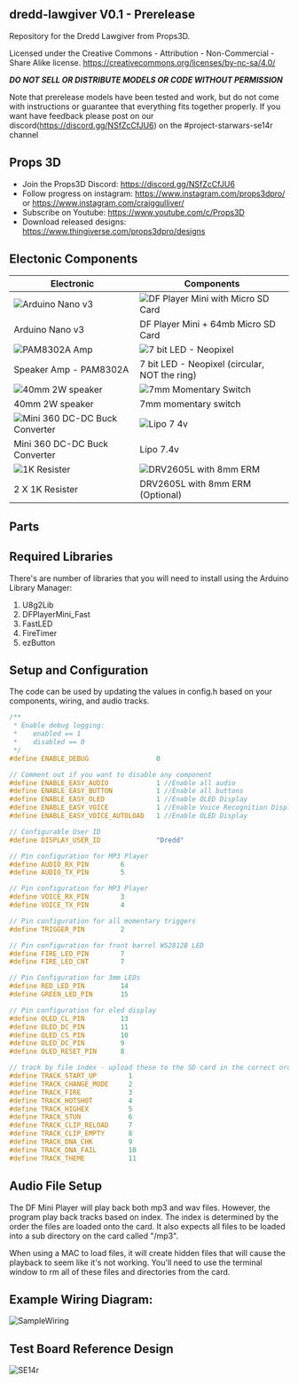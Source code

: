 ## dredd-lawgiver V0.1 - Prerelease


Repository for the Dredd Lawgiver from Props3D. 

Licensed under the Creative Commons - Attribution - Non-Commercial - Share Alike license. https://creativecommons.org/licenses/by-nc-sa/4.0/

***DO NOT SELL OR DISTRIBUTE MODELS OR CODE WITHOUT PERMISSION***

Note that prerelease models have been tested and work, but do not come with instructions or guarantee that everything fits together properly. If you want have feedback please post on our discord(https://discord.gg/NSfZcCfJU6) on the #project-starwars-se14r channel

## Props 3D
* Join the Props3D Discord: https://discord.gg/NSfZcCfJU6
* Follow progress on instagram: https://www.instagram.com/props3dpro/ or https://www.instagram.com/craiggulliver/
* Subscribe on Youtube: https://www.youtube.com/c/Props3D
* Download released designs: https://www.thingiverse.com/props3dpro/designs

## Electonic Components

Electronic | Components
------------ | -------------
![Arduino Nano v3](https://user-images.githubusercontent.com/20442880/137374161-c34e9e7f-19bf-4b33-ba91-6ae4edc709ff.jpg) | ![DF Player Mini with Micro SD Card](https://user-images.githubusercontent.com/20442880/137374190-bcfa4d14-6f8d-4973-b493-c87bd1d0676d.jpg)
Arduino Nano v3 | DF Player Mini + 64mb Micro SD Card
![PAM8302A Amp](https://user-images.githubusercontent.com/20442880/137374587-abdad903-b008-4d2e-830e-c8b3c6a2c837.jpg) | ![7 bit LED - Neopixel](https://user-images.githubusercontent.com/20442880/137374620-dca6e2eb-40d9-4092-86c2-f67ab250e8d5.jpg)
Speaker Amp - PAM8302A | 7 bit LED - Neopixel (circular, NOT the ring)
![40mm 2W speaker](https://user-images.githubusercontent.com/20442880/137374750-e579754a-7173-41bb-a8a1-b5eaa5d234b1.jpg) | ![7mm Momentary Switch](https://user-images.githubusercontent.com/20442880/137374760-36ab96b2-bcd5-487a-a510-a3efed1216dc.jpg)
40mm 2W speaker | 7mm momentary switch
![Mini 360 DC-DC Buck Converter](https://user-images.githubusercontent.com/20442880/137374870-9687ea11-6a7c-48f6-8c0b-2ff4e34c62d3.jpg) | ![Lipo 7 4v](https://user-images.githubusercontent.com/20442880/137374882-cb61cde1-8c05-4817-9e06-7526e851bfad.jpg)
Mini 360 DC-DC Buck Converter | Lipo 7.4v
![1K Resister](https://user-images.githubusercontent.com/20442880/137374919-023f0bea-65f6-46a1-9d45-69f5a79e6916.jpg) | ![DRV2605L with 8mm ERM](https://user-images.githubusercontent.com/20442880/137374950-a2673b35-5a02-46b6-b322-de556f20e97e.jpg)
2 X 1K Resister | DRV2605L with 8mm ERM (Optional)

## Parts

## Required Libraries
There's are number of libraries that you will need to install using the Arduino Library Manager:
 1. U8g2Lib
 2. DFPlayerMini_Fast
 3. FastLED
 4. FireTimer
 5. ezButton

## Setup and Configuration
The code can be used by updating the values in config.h based on your components,
wiring, and audio tracks.

```c++   
/** 
 * Enable debug logging:
 *    enabled == 1
 *    disabled == 0
 */
#define ENABLE_DEBUG                 0

// Comment out if you want to disable any component
#define ENABLE_EASY_AUDIO            1 //Enable all audio 
#define ENABLE_EASY_BUTTON           1 //Enable all buttons
#define ENABLE_EASY_OLED             1 //Enable OLED Display
#define ENABLE_EASY_VOICE            1 //Enable Voice Recognition Display
#define ENABLE_EASY_VOICE_AUTOLOAD   1 //Enable OLED Display

// Configurable User ID
#define DISPLAY_USER_ID              "Dredd"

// Pin configuration for MP3 Player
#define AUDIO_RX_PIN        6
#define AUDIO_TX_PIN        5

// Pin configuration for MP3 Player
#define VOICE_RX_PIN        3
#define VOICE_TX_PIN        4

// Pin configuration for all momentary triggers
#define TRIGGER_PIN         2

// Pin configuration for front barrel WS2812B LED
#define FIRE_LED_PIN        7
#define FIRE_LED_CNT        7

// Pin Configuration for 3mm LEDs
#define RED_LED_PIN         14
#define GREEN_LED_PIN       15

// Pin configuration for oled display
#define OLED_CL_PIN         13
#define OLED_DC_PIN         11
#define OLED_CS_PIN         10
#define OLED_DC_PIN         9
#define OLED_RESET_PIN      8

// track by file index - upload these to the SD card in the correct order
#define TRACK_START_UP        1
#define TRACK_CHANGE_MODE     2
#define TRACK_FIRE            3
#define TRACK_HOTSHOT         4
#define TRACK_HIGHEX          5
#define TRACK_STUN            6
#define TRACK_CLIP_RELOAD     7
#define TRACK_CLIP_EMPTY      8
#define TRACK_DNA_CHK         9
#define TRACK_DNA_FAIL        10
#define TRACK_THEME           11

```

## Audio File Setup
The DF Mini Player will play back both mp3 and wav files. However, the program play
back tracks based on index. The index is determined by the order the files are loaded
onto the card. It also expects all files to be loaded into a sub directory on the card
called "/mp3".

When using a MAC to load files, it will create hidden files that will cause the playback
to seem like it's not working. You'll need to use the terminal window to rm all of these
files and directories from the card.

## Example Wiring Diagram:
![SampleWiring](https://user-images.githubusercontent.com/20442880/137413974-aae3f170-1d8a-4850-9287-8ae751f7e130.png)

## Test Board Reference Design
![SE14r](https://user-images.githubusercontent.com/20442880/137375634-33618817-6704-49bb-8df2-a8f4f221b191.JPG)

